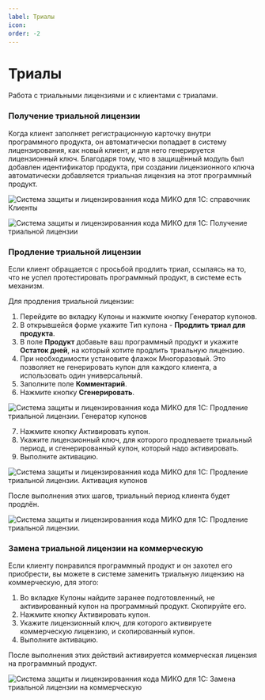 ```yaml
---
label: Триалы
icon: 
order: -2
---
```

# Триалы

Работа с триальными лицензиями и с клиентами с триалами.

### Получение триальной лицензии

Когда клиент заполняет регистрационную карточку внутри программного продукта, он автоматически попадает в систему лицензирования, как новый клиент, и для него генерируется лицензионный ключ. Благодаря тому, что в защищённый модуль был добавлен идентификатор продукта, при создании лицензионного ключа автоматически добавляется триальная лицензия на этот программный продукт.

<img class="miko-shadow img-zoomable"  
src="/assets/vendor-cabinet/trials/trials_1.png"
data-original="/assets/vendor-cabinet/trials/trials_1.png"
srcset="/assets/vendor-cabinet/trials/trials_1_prev.png 1x, /assets/vendor-cabinet/trials/trials_1.png 2x"
alt="Система защиты и лицензированния кода МИКО для 1С: справочник Клиенты"
/>

<img class="miko-shadow img-zoomable"  
src="/assets/vendor-cabinet/trials/trials_2.png"
data-original="/assets/vendor-cabinet/trials/trials_2.png"
srcset="/assets/vendor-cabinet/trials/trials_2_prev.png 1x, /assets/vendor-cabinet/trials/trials_2.png 2x"
alt="Система защиты и лицензированния кода МИКО для 1С: Получение триальной лицензии"
/>

### Продление триальной лицензии

Если клиент обращается с просьбой продлить триал, ссылаясь на то, что не успел протестировать программный продукт, в системе есть механизм.

Для продления триальной лицензии:
1. Перейдите во вкладку Купоны и нажмите кнопку Генератор купонов.
2. В открывшейся форме укажите Тип купона - **Продлить триал для продукта**.
3. В поле **Продукт** добавьте ваш программный продукт и укажите **Остаток дней**, на который хотите продлить триальную лицензию.
4. При необходимости установите флажок Многоразовый. Это позволяет не генерировать купон для каждого клиента, а использовать один универсальный.
5. Заполните поле **Комментарий**.
6. Нажмите кнопку **Сгенерировать**.

<img class="miko-shadow img-zoomable"  
src="/assets/vendor-cabinet/trials/trials_3.png"
data-original="/assets/vendor-cabinet/trials/trials_3.png"
srcset="/assets/vendor-cabinet/trials/trials_3_prev.png 1x, /assets/vendor-cabinet/trials/trials_3.png 2x"
alt="Система защиты и лицензированния кода МИКО для 1С: Продление триальной лицензии. Генератор купонов"
/>

7. Нажмите кнопку Активировать купон.
8. Укажите лицензионный ключ, для которого продлеваете триальный период, и сгенерированный купон, который надо активировать.
9. Выполните активацию.

<img class="miko-shadow img-zoomable"  
src="/assets/vendor-cabinet/trials/trials_4.png"
data-original="/assets/vendor-cabinet/trials/trials_4.png"
srcset="/assets/vendor-cabinet/trials/trials_4_prev.png 1x, /assets/vendor-cabinet/trials/trials_4.png 2x"
alt="Система защиты и лицензированния кода МИКО для 1С: Продление триальной лицензии. Активация купонов"
/>

После выполнения этих шагов, триальный период клиента будет продлён.

<img class="miko-shadow img-zoomable"  
src="/assets/vendor-cabinet/trials/trials_5.png"
data-original="/assets/vendor-cabinet/trials/trials_5.png"
srcset="/assets/vendor-cabinet/trials/trials_5_prev.png 1x, /assets/vendor-cabinet/trials/trials_5.png 2x"
alt="Система защиты и лицензированния кода МИКО для 1С: Продление триальной лицензии."
/>

### Замена триальной лицензии на коммерческую

Если клиенту понравился программный продукт и он захотел его приобрести, вы можете в системе заменить триальную лицензию на коммерческую, для этого:
1. Во вкладке Купоны найдите заранее подготовленный, не активированный купон на программный продукт. Скопируйте его.
2. Нажмите кнопку Активировать купон.
3. Укажите лицензионный ключ, для которого активируете коммерческую лицензию, и скопированный купон.
4. Выполните активацию.

После выполнения этих действий активируется коммерческая лицензия на программный продукт.

<img class="miko-shadow img-zoomable"  
src="/assets/vendor-cabinet/trials/trials_6.png"
data-original="/assets/vendor-cabinet/trials/trials_6.png"
srcset="/assets/vendor-cabinet/trials/trials_6_prev.png 1x, /assets/vendor-cabinet/trials/trials_6.png 2x"
alt="Система защиты и лицензированния кода МИКО для 1С: Замена триальной лицензии на коммерческую"
/>
